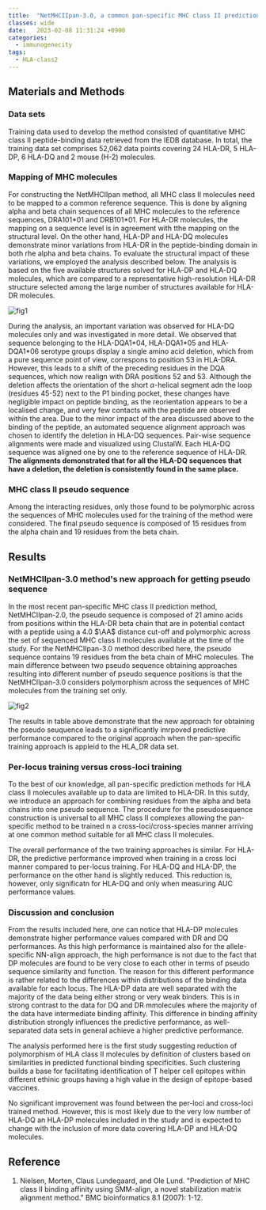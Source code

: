 ```yaml
---
title:  "NetMHCIIpan-3.0, a common pan-specific MHC class II prediction method including all three human MHC class II isotypes, HLA-DR, HLA-DP and HLA-DQ"
classes: wide
date:   2023-02-08 11:31:24 +0900
categories: 
  - immunogenecity
tags:
  - HLA-class2
---
```


## Materials and Methods

### Data sets

Training data used to develop the method consisted of quantitative MHC class II peptide-binding data retrieved from the IEDB database. In total, the training data set comprises 52,062 data points covering 24 HLA-DR, 5 HLA-DP, 6 HLA-DQ and 2 mouse (H-2) molecules. 

### Mapping of MHC molecules

For constructing the NetMHCIIpan method, all MHC class II molecules need to be mapped to a common reference sequence. This is done by aligning alpha and beta chain sequences of all MHC molecules to the reference sequences, DRA101\*01 and DRB101\*01. For HLA-DR molecules, the mapping on a sequence level is in agreement with tthe mapping on the structural level. On the other hand, HLA-DP and HLA-DQ molecules demonstrate minor variations from HLA-DR in the peptide-binding domain in both rhe alpha and beta chains. To evaluate the structural impact of these variations, we employed the analysis described below. The analysis is based on the five available structures solved for HLA-DP and HLA-DQ molecules, which are compared to a representative high-resolution HLA-DR structure selected among the large number of structures available for HLA-DR molecules.

![fig1](https://jasonkim8652.github.io/assets/images/NetMHCIIpan3_1.png)

During the analysis, an important variation was observed for HLA-DQ molecules only and was investigated in more detail. We observed that sequence belonging to the HLA-DQA1\*04, HLA-DQA1\*05 and HLA-DQA1\*06 serotype groups display a single amino acid deletion, which from a pure sequence point of view, correspons to position 53 in HLA-DRA. However, this leads to a shift of the preceding residues in the DQA sequences, which now realign with DRA positions 52 and 53. Although the deletion affects the orientation of the short $\alpha$-helical segment adn the loop (residues 45-52) next to the P1 binding pocket, these changes have negligible impact on peptide binding, as the reorientation appears to be a localised change, and very few contacts with the peptide are observed within the area. Due to the minor impact of the area discussed above to the binding of the peptide, an automated sequence alignment approach was chosen to identify the deletion in HLA-DQ sequences. Pair-wise sequence alignments were made and visualized using ClustalW. Each HLA-DQ sequence was aligned one by one to the reference sequence of HLA-DR. **The alignments demonstrated that for all the HLA-DQ sequences that have a deletion, the deletion is consistently found in the same place.**

### MHC class II pseudo sequence

Among the interacting residues, only those found to be polymorphic across the sequences of MHC molecules used for the training of the method were considered. The final pseudo sequence is composed of 15 residues from the alpha chain and 19 residues from the beta chain.

## Results

### NetMHCIIpan-3.0 method's new approach for getting pseudo sequence

In the most recent pan-specific MHC class II prediction method, NetMHCIIpan-2.0, the pseudo sequence is composed of 21 amino acids from positions within the HLA-DR beta chain that are in potential contact with a peptide using a 4.0 $\AA$ distance cut-off and polymorphic across the set of sequenced MHC class II molecules available at the time of the study. For the NetMHCIIpan-3.0 method described here, the pseudo sequence contains 19 residues from the beta chain of MHC molecules. The main difference between two pseudo sequence obtaining approaches resulting into different number of pseudo sequence positions is that the NetMHCIIpan-3.0 considers polymorphism across the sequences of MHC molecules from the training set only.

![fig2](https://jasonkim8652.github.io/assets/images/NetMHCIIpan3_2.png)

The results in table above demonstrate that the new approach for obtaining the pseudo seuquence leads to a significantly imrpoved predictive performance compared to the original approach when the pan-specific training approach is appleid to the HLA_DR data set.

### Per-locus training versus cross-loci training

To the best of our knowledge, all pan-specific prediction methods for HLA class II molecules available up to data are limited to HLA-DR. In this sutdy, we introduce an approach for combining residues from the alpha and beta chains into one pseudo sequence. The procedure for the pseudosequence construction is universal to all MHC class II complexes allowing the pan-specific method to be trained n a cross-loci/cross-species manner arriving at one common method suitable for all MHC class II molecules.

The overall performance of the two training approaches is similar. For HLA-DR, the predictive performance improved when training in a cross loci manner compared to per-locus training. For HLA-DQ and HLA-DP, the performance on the other hand is slightly reduced. This reduction is, however, only significatn for HLA-DQ and only when measuring AUC performance values.

### Discussion and conclusion

From the results included here, one can notice that HLA-DP molecules demonstrate higher performance values compared with DR and DQ performances. As this high performance is maintained also for the allele-specific NN-align approach, the high performance is not due to the fact that DP molecules are found to be very close to each other in terms of pseudo sequence similarity and function. The reason for this different performance is rather related to the differences within distributions of the binding data available for each locus. The HLA-DP data are well separated with the majority of the data being either strong or very weak binders. This is in strong contrast to the data for DQ and DR mmolecules where the majority of the data have intermediate binding affinity. This difference in binding affinity distribution strongly influences the predictive performance, as well-separated data sets in general achieve a higher predictive performance.

The analysis performed here is the first study suggesting reduction of polymorphism of HLA class II molecules by definition of clusters based on similarities in predicted functional binding specificities. Such clustering builds a base for facilitating identification of T helper cell epitopes within different ethinic groups having a high value in the design of epitope-based vaccines.

No significant improvement was found between the per-loci and cross-loci trained method. However, this is most likely due to the very low number of HLA-DQ an HLA-DP molecules included in the study and is expected to change with the inclusion of more data covering HLA-DP and HLA-DQ molecules. 

## Reference

1. Nielsen, Morten, Claus Lundegaard, and Ole Lund. "Prediction of MHC class II binding affinity using SMM-align, a novel stabilization matrix alignment method." BMC bioinformatics 8.1 (2007): 1-12.